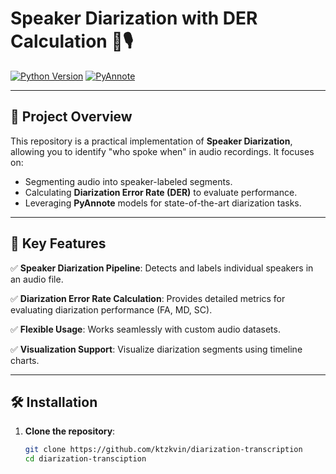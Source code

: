 # Speaker Diarization with DER Calculation 📢🎙️

[![Python Version](https://img.shields.io/badge/Python-3.8%2B-blue)](https://www.python.org/downloads/) 
[![PyAnnote](https://img.shields.io/badge/Powered%20By-Pyannote-brightgreen)](https://pyannote.github.io/pyannote-audio/) 

---

## 🎯 **Project Overview**

This repository is a practical implementation of **Speaker Diarization**, allowing you to identify "who spoke when" in audio recordings. It focuses on:

- Segmenting audio into speaker-labeled segments.
- Calculating **Diarization Error Rate (DER)** to evaluate performance.
- Leveraging **PyAnnote** models for state-of-the-art diarization tasks.

---

## 🚀 **Key Features**

✅ **Speaker Diarization Pipeline**: Detects and labels individual speakers in an audio file.

✅ **Diarization Error Rate Calculation**: Provides detailed metrics for evaluating diarization performance (FA, MD, SC).

✅ **Flexible Usage**: Works seamlessly with custom audio datasets.

✅ **Visualization Support**: Visualize diarization segments using timeline charts.

---

## 🛠️ **Installation**

1. **Clone the repository**:
   ```bash
   git clone https://github.com/ktzkvin/diarization-transcription
   cd diarization-transciption
